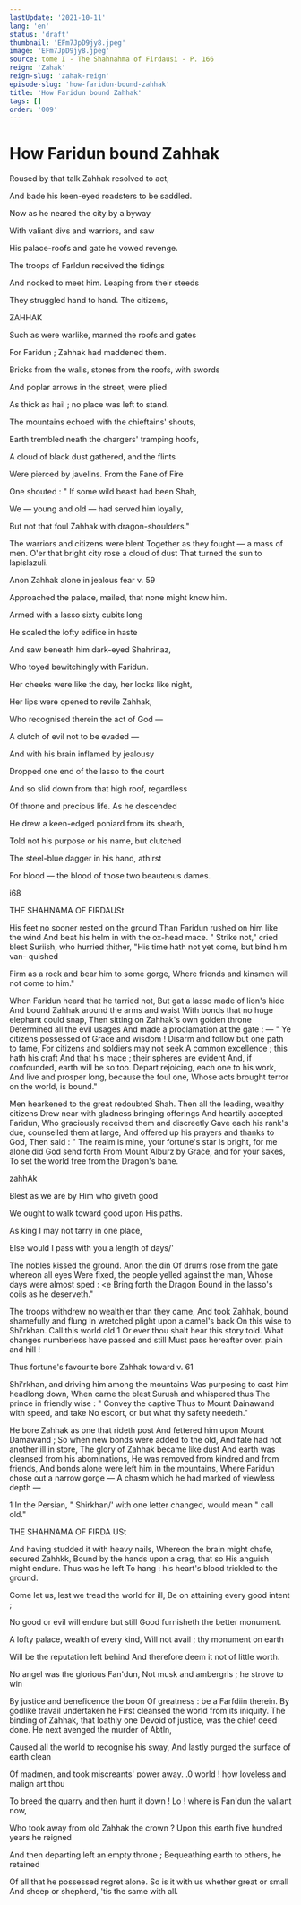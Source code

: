 ```yaml
---
lastUpdate: '2021-10-11'
lang: 'en'
status: 'draft'
thumbnail: 'EFm7JpD9jy8.jpeg'
image: 'EFm7JpD9jy8.jpeg'
source: tome I - The Shahnahma of Firdausi - P. 166
reign: 'Zahak'
reign-slug: 'zahak-reign'
episode-slug: 'how-faridun-bound-zahhak'
title: 'How Faridun bound Zahhak'
tags: []
order: '009'
---
```


<!-- LTeX: language=en -->

# How Faridun bound Zahhak

Roused by that talk Zahhak resolved to act,

And bade his keen-eyed roadsters to be saddled.

Now as he neared the city by a byway

With valiant divs and warriors, and saw

His palace-roofs and gate he vowed revenge.

The troops of Farldun received the tidings

And nocked to meet him. Leaping from their steeds

They struggled hand to hand. The citizens,

ZAHHAK

Such as were warlike, manned the roofs and gates

For Faridun ; Zahhak had maddened them.

Bricks from the walls, stones from the roofs, with swords

And poplar arrows in the street, were plied

As thick as hail ; no place was left to stand.

The mountains echoed with the chieftains' shouts,

Earth trembled neath the chargers' tramping hoofs,

A cloud of black dust gathered, and the flints

Were pierced by javelins. From the Fane of Fire

One shouted : " If some wild beast had been Shah,

We — young and old — had served him loyally,

But not that foul Zahhak with dragon-shoulders."

The warriors and citizens were blent
Together as they fought — a mass of men.
O'er that bright city rose a cloud of dust
That turned the sun to lapislazuli.

Anon Zahhak alone in jealous fear v. 59

Approached the palace, mailed, that none might know
him.

Armed with a lasso sixty cubits long

He scaled the lofty edifice in haste

And saw beneath him dark-eyed Shahrinaz,

Who toyed bewitchingly with Faridun.

Her cheeks were like the day, her locks like night,

Her lips were opened to revile Zahhak,

Who recognised therein the act of God —

A clutch of evil not to be evaded —

And with his brain inflamed by jealousy

Dropped one end of the lasso to the court

And so slid down from that high roof, regardless

Of throne and precious life. As he descended

He drew a keen-edged poniard from its sheath,

Told not his purpose or his name, but clutched

The steel-blue dagger in his hand, athirst

For blood — the blood of those two beauteous dames.

i68

THE SHAHNAMA OF FIRDAUSt

His feet no sooner rested on the ground
Than Faridun rushed on him like the wind
And beat his helm in with the ox-head mace.
" Strike not," cried blest Suriish, who hurried thither,
"His time hath not yet come, but bind him van-
quished

Firm as a rock and bear him to some gorge,
Where friends and kinsmen will not come to him."

When Faridun heard that he tarried not,
But gat a lasso made of lion's hide
And bound Zahhak around the arms and waist
With bonds that no huge elephant could snap,
Then sitting on Zahhak's own golden throne
Determined all the evil usages
And made a proclamation at the gate : —
" Ye citizens possessed of Grace and wisdom !
Disarm and follow but one path to fame,
For citizens and soldiers may not seek
A common excellence ; this hath his craft
And that his mace ; their spheres are evident
And, if confounded, earth will be so too.
Depart rejoicing, each one to his work,
And live and prosper long, because the foul one,
Whose acts brought terror on the world, is bound."

Men hearkened to the great redoubted Shah.
Then all the leading, wealthy citizens
Drew near with gladness bringing offerings
And heartily accepted Faridun,
Who graciously received them and discreetly
Gave each his rank's due, counselled them at large,
And offered up his prayers and thanks to God,
Then said : " The realm is mine, your fortune's star
Is bright, for me alone did God send forth
From Mount Alburz by Grace, and for your sakes,
To set the world free from the Dragon's bane.

zahhAk

Blest as we are by Him who giveth good

We ought to walk toward good upon His paths.

As king I may not tarry in one place,

Else would I pass with you a length of days/'

The nobles kissed the ground. Anon the din
Of drums rose from the gate whereon all eyes
Were fixed, the people yelled against the man,
Whose days were almost sped : &lt;e Bring forth the Dragon
Bound in the lasso's coils as he deserveth."

The troops withdrew no wealthier than they came,
And took Zahhak, bound shamefully and flung
In wretched plight upon a camel's back
On this wise to Shi'rkhan. Call this world old 1
Or ever thou shalt hear this story told.
What changes numberless have passed and still
Must pass hereafter over. plain and hill !

Thus fortune's favourite bore Zahhak toward v. 61

Shi'rkhan, and driving him among the mountains
Was purposing to cast him headlong down,
When carne the blest Surush and whispered thus
The prince in friendly wise : " Convey the captive
Thus to Mount Dainawand with speed, and take
No escort, or but what thy safety needeth."

He bore Zahhak as one that rideth post
And fettered him upon Mount Damawand ;
So when new bonds were added to the old,
And fate had not another ill in store,
The glory of Zahhak became like dust
And earth was cleansed from his abominations,
He was removed from kindred and from friends,
And bonds alone were left him in the mountains,
Where Faridun chose out a narrow gorge —
A chasm which he had marked of viewless depth —

1 In the Persian, " Shirkhan/' with one letter changed, would mean
" call old."

THE SHAHNAMA OF FIRDA USt

And having studded it with heavy nails,
Whereon the brain might chafe, secured Zahhkk,
Bound by the hands upon a crag, that so
His anguish might endure. Thus was he left
To hang : his heart's blood trickled to the ground.

Come let us, lest we tread the world for ill,
Be on attaining every good intent ;

No good or evil will endure but still
Good furnisheth the better monument.

A lofty palace, wealth of every kind,
Will not avail ; thy monument on earth

Will be the reputation left behind
And therefore deem it not of little worth.

No angel was the glorious Fan'dun,
Not musk and ambergris ; he strove to win

By justice and beneficence the boon
Of greatness : be a Farfdiin therein.
By godlike travail undertaken he
First cleansed the world from its iniquity.
The binding of Zahhak, that loathly one
Devoid of justice, was the chief deed done.
He next avenged the murder of Abtln,

Caused all the world to recognise his sway,
And lastly purged the surface of earth clean

Of madmen, and took miscreants' power away.
.0 world ! how loveless and malign art thou

To breed the quarry and then hunt it down !
Lo ! where is Fan'dun the valiant now,

Who took away from old Zahhak the crown ?
Upon this earth five hundred years he reigned

And then departing left an empty throne ;
Bequeathing earth to others, he retained

Of all that he possessed regret alone.
So is it with us whether great or small
And sheep or shepherd, 'tis the same with all.
